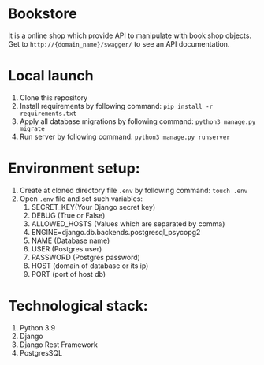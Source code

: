 # Bookstore
It is a online shop which provide API to manipulate with book shop objects. Get to `http://{domain_name}/swagger/` to see an API documentation.
# Local launch
1. Clone this repository
2. Install requirements by following command: `pip install -r requirements.txt`
3. Apply all database migrations by following command: `python3 manage.py migrate`
4. Run server by following command: `python3 manage.py runserver`
# Environment setup:
1. Create at cloned directory file `.env` by following command: `touch .env`
2. Open `.env` file and set such variables:
    1. SECRET_KEY(Your Django secret key)
    2. DEBUG (True or False)
    3. ALLOWED_HOSTS (Values which are separated by comma)
    4. ENGINE=django.db.backends.postgresql_psycopg2
    5. NAME (Database name)
    6. USER (Postgres user)
    7. PASSWORD (Postgres password)
    8. HOST (domain of database or its ip)
    9. PORT (port of host db)
# Technological stack:
1. Python 3.9
2. Django
3. Django Rest Framework
4. PostgresSQL
